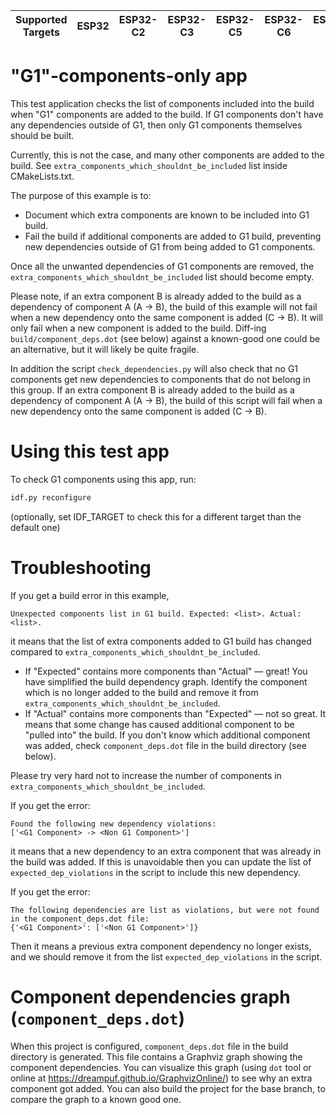 | Supported Targets | ESP32 | ESP32-C2 | ESP32-C3 | ESP32-C5 | ESP32-C6 | ESP32-H2 | ESP32-P4 | ESP32-S2 | ESP32-S3 |
| ----------------- | ----- | -------- | -------- | -------- | -------- | -------- | -------- | -------- | -------- |

# "G1"-components-only app

This test application checks the list of components included into the build when "G1" components are added to the build. If G1 components don't have any dependencies outside of G1, then only G1 components themselves should be built.

Currently, this is not the case, and many other components are added to the build. See `extra_components_which_shouldnt_be_included` list inside CMakeLists.txt.

The purpose of this example is to:

- Document which extra components are known to be included into G1 build.
- Fail the build if additional components are added to G1 build, preventing new dependencies outside of G1 from being added to G1 components.

Once all the unwanted dependencies of G1 components are removed, the `extra_components_which_shouldnt_be_included` list should become empty.

Please note, if an extra component B is already added to the build as a dependency of component A (A -> B), the build of this example will not fail when a new dependency onto the same component is added (C -> B). It will only fail when a new component is added to the build. Diff-ing `build/component_deps.dot` (see below) against a known-good one could be an alternative, but it will likely be quite fragile.


In addition the script `check_dependencies.py` will also check that no G1 components get new dependencies to components that do not belong in this group. If an extra component B is already added to the build as a dependency of component A (A -> B), the build of this script will fail when a new dependency onto the same component is added (C -> B).

# Using this test app

To check G1 components using this app, run:
```bash
idf.py reconfigure
```
(optionally, set IDF_TARGET to check this for a different target than the default one)

# Troubleshooting

If you get a build error in this example,

```
Unexpected components list in G1 build. Expected: <list>. Actual: <list>.
```

it means that the list of extra components added to G1 build has changed compared to `extra_components_which_shouldnt_be_included`.

- If "Expected" contains more components than "Actual" — great! You have simplified the build dependency graph. Identify the component which is no longer added to the build and remove it from `extra_components_which_shouldnt_be_included`.
- If "Actual" contains more components than "Expected" — not so great. It means that some change has caused additional component to be "pulled into" the build. If you don't know which additional component was added, check `component_deps.dot` file in the build directory (see below).

Please try very hard not to increase the number of components in `extra_components_which_shouldnt_be_included`.

If you get the error:
```
Found the following new dependency violations:
['<G1 Component> -> <Non G1 Component>']

```
it means that a new dependency to an extra component that was already in the build was added. If this is unavoidable then you can update the list of `expected_dep_violations` in the script to include this new dependency.

If you get the error:
```
The following dependencies are list as violations, but were not found in the component_deps.dot file:
{'<G1 Component>': ['<Non G1 Component>']}
```
Then it means a previous extra component dependency no longer exists, and we should remove it from the list `expected_dep_violations` in the script.


# Component dependencies graph (`component_deps.dot`)

When this project is configured, `component_deps.dot` file in the build directory is generated. This file contains a Graphviz graph showing the component dependencies. You can visualize this graph (using `dot` tool or online at https://dreampuf.github.io/GraphvizOnline/) to see why an extra component got added. You can also build the project for the base branch, to compare the graph to a known good one.
